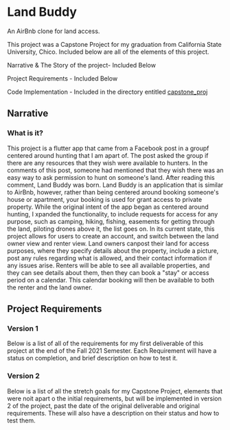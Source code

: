 # Land Buddy

An AirBnb clone for land access.

This project was a Capstone Project for my graduation from California State University, Chico. Included below are all of the elements of this project.

Narrative & The Story of the project- Included Below

Project Requirements - Included Below

Code Implementation - Included in the directory entitled [capstone_proj](https://github.com/a-ddollar-cs/Capstone/tree/main/capstone_proj)

## Narrative

### What is it?

  This project is a flutter app that came from a Facebook post in a groupf centered around hunting that I am apart of. The post asked the group if there are any resources that they wish were available to hunters. In the comments of this post, someone had mentioned that they wish there was an easy way to ask permission to hunt on someone's land. After reading this comment, Land Buddy was born. Land Buddy is an application that is similar to AirBnb, however, rather than being centered around booking someone's house or apartment, your booking is used for grant access to private property. While the original intent of the app began as centered around hunting, I xpanded the functionality, to include requests for access for any purpose, such as camping, hiking, fishing, easements for getting through the land, piloting drones above it, the list goes on. In its current state, this project allows for users to create an account, and switch between the land owner view and renter view. Land owners canpost their land for access purposes, where they specify details about the property, include a picture, post any rules regarding what is allowed, and their contact information if any issues arise. Renters will be able to see all available properties, and they can see details about them, then they can book a "stay" or access period on a calendar. This calendar booking will then be available to both the renter and the land owner.
  
  
## Project Requirements

### Version 1
Below is a list of all of the requirements for my first deliverable of this project at the end of the Fall 2021 Semester. Each Requirement will have a status on completion, and brief description on how to test it.


### Version 2
Below is a list of all the stretch goals for my Capstone Project, elements that were noit apart o the initial requirements, but will be implemented in version 2 of the project, past the date of the original deliverable and original requirements. These will also have a description on their status and how to test them.

